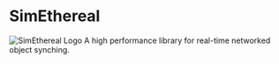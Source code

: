 # SimEthereal  

![SimEthereal Logo](http://imgur.com/MV1WjxT.png)
A high performance library for real-time networked object synching.
